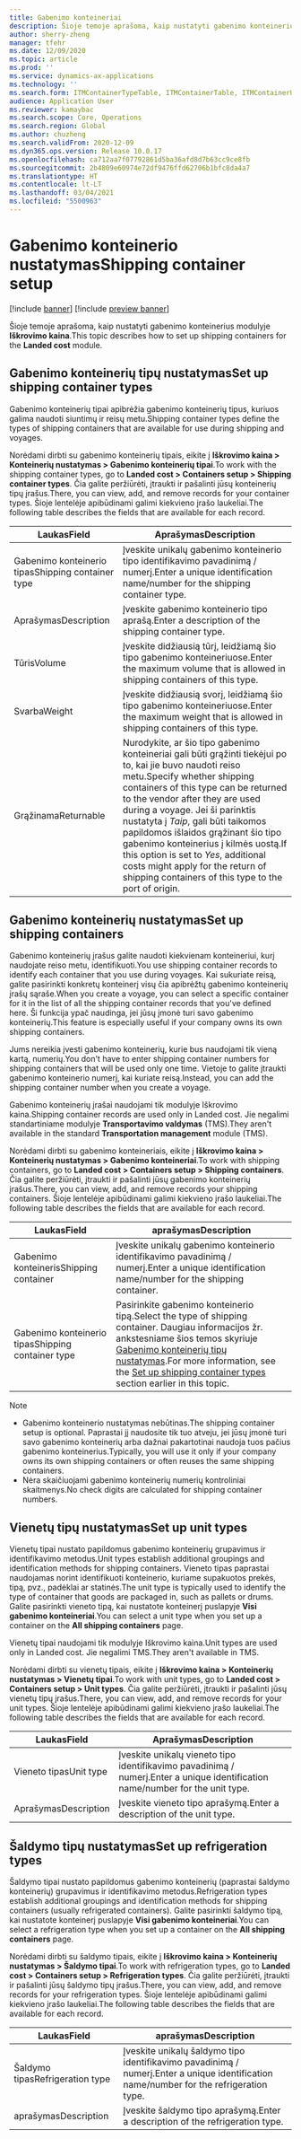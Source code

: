 ```yaml
---
title: Gabenimo konteineriai
description: Šioje temoje aprašoma, kaip nustatyti gabenimo konteinerius modulyje Iškrovimo kaina.
author: sherry-zheng
manager: tfehr
ms.date: 12/09/2020
ms.topic: article
ms.prod: ''
ms.service: dynamics-ax-applications
ms.technology: ''
ms.search.form: ITMContainerTypeTable, ITMContainerTable, ITMContainerUnitTypeTable, ITMRefrigerationTypeTable, ITMContainersListPage, ITMContainers
audience: Application User
ms.reviewer: kamaybac
ms.search.scope: Core, Operations
ms.search.region: Global
ms.author: chuzheng
ms.search.validFrom: 2020-12-09
ms.dyn365.ops.version: Release 10.0.17
ms.openlocfilehash: ca712aa7f07792861d5ba36afd8d7b63cc9ce8fb
ms.sourcegitcommit: 2b4809e60974e72df9476ffd62706b1bfc8da4a7
ms.translationtype: HT
ms.contentlocale: lt-LT
ms.lasthandoff: 03/04/2021
ms.locfileid: "5500963"
---
```

# <a name="shipping-container-setup"></a><span data-ttu-id="abf44-103">Gabenimo konteinerio nustatymas</span><span class="sxs-lookup"><span data-stu-id="abf44-103">Shipping container setup</span></span>

[!include [banner](../../includes/banner.md)]
[!include [preview banner](../includes/preview-banner.md)]

<span data-ttu-id="abf44-104">Šioje temoje aprašoma, kaip nustatyti gabenimo konteinerius modulyje **Iškrovimo kaina**.</span><span class="sxs-lookup"><span data-stu-id="abf44-104">This topic describes how to set up shipping containers for the **Landed cost** module.</span></span>

## <a name="set-up-shipping-container-types"></a><a id="shipping-container-types"></a><span data-ttu-id="abf44-105">Gabenimo konteinerių tipų nustatymas</span><span class="sxs-lookup"><span data-stu-id="abf44-105">Set up shipping container types</span></span>

<span data-ttu-id="abf44-106">Gabenimo konteinerių tipai apibrėžia gabenimo konteinerių tipus, kuriuos galima naudoti siuntimų ir reisų metu.</span><span class="sxs-lookup"><span data-stu-id="abf44-106">Shipping container types define the types of shipping containers that are available for use during shipping and voyages.</span></span>

<span data-ttu-id="abf44-107">Norėdami dirbti su gabenimo konteinerių tipais, eikite į **Iškrovimo kaina \> Konteinerių nustatymas \> Gabenimo konteinerių tipai**.</span><span class="sxs-lookup"><span data-stu-id="abf44-107">To work with the shipping container types, go to **Landed cost \> Containers setup \> Shipping container types**.</span></span> <span data-ttu-id="abf44-108">Čia galite peržiūrėti, įtraukti ir pašalinti jūsų konteinerių tipų įrašus.</span><span class="sxs-lookup"><span data-stu-id="abf44-108">There, you can view, add, and remove records for your container types.</span></span> <span data-ttu-id="abf44-109">Šioje lentelėje apibūdinami galimi kiekvieno įrašo laukeliai.</span><span class="sxs-lookup"><span data-stu-id="abf44-109">The following table describes the fields that are available for each record.</span></span>

| <span data-ttu-id="abf44-110">Laukas</span><span class="sxs-lookup"><span data-stu-id="abf44-110">Field</span></span> | <span data-ttu-id="abf44-111">Aprašymas</span><span class="sxs-lookup"><span data-stu-id="abf44-111">Description</span></span> |
|---|---|
| <span data-ttu-id="abf44-112">Gabenimo konteinerio tipas</span><span class="sxs-lookup"><span data-stu-id="abf44-112">Shipping container type</span></span> | <span data-ttu-id="abf44-113">Įveskite unikalų gabenimo konteinerio tipo identifikavimo pavadinimą / numerį.</span><span class="sxs-lookup"><span data-stu-id="abf44-113">Enter a unique identification name/number for the shipping container type.</span></span> |
| <span data-ttu-id="abf44-114">Aprašymas</span><span class="sxs-lookup"><span data-stu-id="abf44-114">Description</span></span> | <span data-ttu-id="abf44-115">Įveskite gabenimo konteinerio tipo aprašą.</span><span class="sxs-lookup"><span data-stu-id="abf44-115">Enter a description of the shipping container type.</span></span> |
| <span data-ttu-id="abf44-116">Tūris</span><span class="sxs-lookup"><span data-stu-id="abf44-116">Volume</span></span> | <span data-ttu-id="abf44-117">Įveskite didžiausią tūrį, leidžiamą šio tipo gabenimo konteineriuose.</span><span class="sxs-lookup"><span data-stu-id="abf44-117">Enter the maximum volume that is allowed in shipping containers of this type.</span></span> |
| <span data-ttu-id="abf44-118">Svarba</span><span class="sxs-lookup"><span data-stu-id="abf44-118">Weight</span></span> | <span data-ttu-id="abf44-119">Įveskite didžiausią svorį, leidžiamą šio tipo gabenimo konteineriuose.</span><span class="sxs-lookup"><span data-stu-id="abf44-119">Enter the maximum weight that is allowed in shipping containers of this type.</span></span> |
| <span data-ttu-id="abf44-120">Grąžinama</span><span class="sxs-lookup"><span data-stu-id="abf44-120">Returnable</span></span> | <span data-ttu-id="abf44-121">Nurodykite, ar šio tipo gabenimo konteineriai gali būti grąžinti tiekėjui po to, kai jie buvo naudoti reiso metu.</span><span class="sxs-lookup"><span data-stu-id="abf44-121">Specify whether shipping containers of this type can be returned to the vendor after they are used during a voyage.</span></span> <span data-ttu-id="abf44-122">Jei ši parinktis nustatyta į *Taip*, gali būti taikomos papildomos išlaidos grąžinant šio tipo gabenimo konteinerius į kilmės uostą.</span><span class="sxs-lookup"><span data-stu-id="abf44-122">If this option is set to *Yes*, additional costs might apply for the return of shipping containers of this type to the port of origin.</span></span> |

## <a name="set-up-shipping-containers"></a><span data-ttu-id="abf44-123">Gabenimo konteinerių nustatymas</span><span class="sxs-lookup"><span data-stu-id="abf44-123">Set up shipping containers</span></span>

<span data-ttu-id="abf44-124">Gabenimo konteinerių įrašus galite naudoti kiekvienam konteineriui, kurį naudojate reiso metu, identifikuoti.</span><span class="sxs-lookup"><span data-stu-id="abf44-124">You use shipping container records to identify each container that you use during voyages.</span></span> <span data-ttu-id="abf44-125">Kai sukuriate reisą, galite pasirinkti konkretų konteinerį visų čia apibrėžtų gabenimo konteinerių įrašų sąraše.</span><span class="sxs-lookup"><span data-stu-id="abf44-125">When you create a voyage, you can select a specific container for it in the list of all the shipping container records that you've defined here.</span></span> <span data-ttu-id="abf44-126">Ši funkcija ypač naudinga, jei jūsų įmonė turi savo gabenimo konteinerių.</span><span class="sxs-lookup"><span data-stu-id="abf44-126">This feature is especially useful if your company owns its own shipping containers.</span></span>

<span data-ttu-id="abf44-127">Jums nereikia įvesti gabenimo konteinerių, kurie bus naudojami tik vieną kartą, numerių.</span><span class="sxs-lookup"><span data-stu-id="abf44-127">You don't have to enter shipping container numbers for shipping containers that will be used only one time.</span></span> <span data-ttu-id="abf44-128">Vietoje to galite įtraukti gabenimo konteinerio numerį, kai kuriate reisą.</span><span class="sxs-lookup"><span data-stu-id="abf44-128">Instead, you can add the shipping container number when you create a voyage.</span></span>

<span data-ttu-id="abf44-129">Gabenimo konteinerių įrašai naudojami tik modulyje Iškrovimo kaina.</span><span class="sxs-lookup"><span data-stu-id="abf44-129">Shipping container records are used only in Landed cost.</span></span> <span data-ttu-id="abf44-130">Jie negalimi standartiniame modulyje **Transportavimo valdymas** (TMS).</span><span class="sxs-lookup"><span data-stu-id="abf44-130">They aren't available in the standard **Transportation management** module (TMS).</span></span>

<span data-ttu-id="abf44-131">Norėdami dirbti su gabenimo konteineriais, eikite į **Iškrovimo kaina \> Konteinerių nustatymas \> Gabenimo konteineriai**.</span><span class="sxs-lookup"><span data-stu-id="abf44-131">To work with shipping containers, go to **Landed cost \> Containers setup \> Shipping containers**.</span></span> <span data-ttu-id="abf44-132">Čia galite peržiūrėti, įtraukti ir pašalinti jūsų gabenimo konteinerių įrašus.</span><span class="sxs-lookup"><span data-stu-id="abf44-132">There, you can view, add, and remove records your shipping containers.</span></span> <span data-ttu-id="abf44-133">Šioje lentelėje apibūdinami galimi kiekvieno įrašo laukeliai.</span><span class="sxs-lookup"><span data-stu-id="abf44-133">The following table describes the fields that are available for each record.</span></span>

| <span data-ttu-id="abf44-134">Laukas</span><span class="sxs-lookup"><span data-stu-id="abf44-134">Field</span></span> | <span data-ttu-id="abf44-135">aprašymas</span><span class="sxs-lookup"><span data-stu-id="abf44-135">Description</span></span> |
|---|---|
| <span data-ttu-id="abf44-136">Gabenimo konteineris</span><span class="sxs-lookup"><span data-stu-id="abf44-136">Shipping container</span></span> | <span data-ttu-id="abf44-137">Įveskite unikalų gabenimo konteinerio identifikavimo pavadinimą / numerį.</span><span class="sxs-lookup"><span data-stu-id="abf44-137">Enter a unique identification name/number for the shipping container.</span></span> |
| <span data-ttu-id="abf44-138">Gabenimo konteinerio tipas</span><span class="sxs-lookup"><span data-stu-id="abf44-138">Shipping container type</span></span> | <span data-ttu-id="abf44-139">Pasirinkite gabenimo konteinerio tipą.</span><span class="sxs-lookup"><span data-stu-id="abf44-139">Select the type of shipping container.</span></span> <span data-ttu-id="abf44-140">Daugiau informacijos žr. ankstesniame šios temos skyriuje [Gabenimo konteinerių tipų nustatymas](#shipping-container-types).</span><span class="sxs-lookup"><span data-stu-id="abf44-140">For more information, see the [Set up shipping container types](#shipping-container-types) section earlier in this topic.</span></span> |

> [!NOTE]
> - <span data-ttu-id="abf44-141">Gabenimo konteinerio nustatymas nebūtinas.</span><span class="sxs-lookup"><span data-stu-id="abf44-141">The shipping container setup is optional.</span></span> <span data-ttu-id="abf44-142">Paprastai jį naudosite tik tuo atveju, jei jūsų įmonė turi savo gabenimo konteinerių arba dažnai pakartotinai naudoja tuos pačius gabenimo konteinerius.</span><span class="sxs-lookup"><span data-stu-id="abf44-142">Typically, you will use it only if your company owns its own shipping containers or often reuses the same shipping containers.</span></span>
> - <span data-ttu-id="abf44-143">Nėra skaičiuojami gabenimo konteinerių numerių kontroliniai skaitmenys.</span><span class="sxs-lookup"><span data-stu-id="abf44-143">No check digits are calculated for shipping container numbers.</span></span>

## <a name="set-up-unit-types"></a><a name="unit-types"></a><span data-ttu-id="abf44-144">Vienetų tipų nustatymas</span><span class="sxs-lookup"><span data-stu-id="abf44-144">Set up unit types</span></span>

<span data-ttu-id="abf44-145">Vienetų tipai nustato papildomus gabenimo konteinerių grupavimus ir identifikavimo metodus.</span><span class="sxs-lookup"><span data-stu-id="abf44-145">Unit types establish additional groupings and identification methods for shipping containers.</span></span> <span data-ttu-id="abf44-146">Vieneto tipas paprastai naudojamas norint identifikuoti konteinerio, kuriame supakuotos prekės, tipą, pvz., padėklai ar statinės.</span><span class="sxs-lookup"><span data-stu-id="abf44-146">The unit type is typically used to identify the type of container that goods are packaged in, such as pallets or drums.</span></span> <span data-ttu-id="abf44-147">Galite pasirinkti vieneto tipą, kai nustatote konteinerį puslapyje **Visi gabenimo konteineriai**.</span><span class="sxs-lookup"><span data-stu-id="abf44-147">You can select a unit type when you set up a container on the **All shipping containers** page.</span></span>

<span data-ttu-id="abf44-148">Vienetų tipai naudojami tik modulyje Iškrovimo kaina.</span><span class="sxs-lookup"><span data-stu-id="abf44-148">Unit types are used only in Landed cost.</span></span> <span data-ttu-id="abf44-149">Jie negalimi TMS.</span><span class="sxs-lookup"><span data-stu-id="abf44-149">They aren't available in TMS.</span></span>

<span data-ttu-id="abf44-150">Norėdami dirbti su vienetų tipais, eikite į **Iškrovimo kaina \> Konteinerių nustatymas \> Vienetų tipai**.</span><span class="sxs-lookup"><span data-stu-id="abf44-150">To work with unit types, go to **Landed cost \> Containers setup \> Unit types**.</span></span> <span data-ttu-id="abf44-151">Čia galite peržiūrėti, įtraukti ir pašalinti jūsų vienetų tipų įrašus.</span><span class="sxs-lookup"><span data-stu-id="abf44-151">There, you can view, add, and remove records for your unit types.</span></span> <span data-ttu-id="abf44-152">Šioje lentelėje apibūdinami galimi kiekvieno įrašo laukeliai.</span><span class="sxs-lookup"><span data-stu-id="abf44-152">The following table describes the fields that are available for each record.</span></span>

| <span data-ttu-id="abf44-153">Laukas</span><span class="sxs-lookup"><span data-stu-id="abf44-153">Field</span></span> | <span data-ttu-id="abf44-154">Aprašymas</span><span class="sxs-lookup"><span data-stu-id="abf44-154">Description</span></span> |
|---|---|
| <span data-ttu-id="abf44-155">Vieneto tipas</span><span class="sxs-lookup"><span data-stu-id="abf44-155">Unit type</span></span> | <span data-ttu-id="abf44-156">Įveskite unikalų vieneto tipo identifikavimo pavadinimą / numerį.</span><span class="sxs-lookup"><span data-stu-id="abf44-156">Enter a unique identification name/number for the unit type.</span></span> |
| <span data-ttu-id="abf44-157">Aprašymas</span><span class="sxs-lookup"><span data-stu-id="abf44-157">Description</span></span> | <span data-ttu-id="abf44-158">Įveskite vieneto tipo aprašymą.</span><span class="sxs-lookup"><span data-stu-id="abf44-158">Enter a description of the unit type.</span></span> |

## <a name="set-up-refrigeration-types"></a><a name="refrigeration-types"></a><span data-ttu-id="abf44-159">Šaldymo tipų nustatymas</span><span class="sxs-lookup"><span data-stu-id="abf44-159">Set up refrigeration types</span></span>

<span data-ttu-id="abf44-160">Šaldymo tipai nustato papildomus gabenimo konteinerių (paprastai šaldymo konteinerių) grupavimus ir identifikavimo metodus.</span><span class="sxs-lookup"><span data-stu-id="abf44-160">Refrigeration types establish additional groupings and identification methods for shipping containers (usually refrigerated containers).</span></span> <span data-ttu-id="abf44-161">Galite pasirinkti šaldymo tipą, kai nustatote konteinerį puslapyje **Visi gabenimo konteineriai**.</span><span class="sxs-lookup"><span data-stu-id="abf44-161">You can select a refrigeration type when you set up a container on the **All shipping containers** page.</span></span>

<span data-ttu-id="abf44-162">Norėdami dirbti su šaldymo tipais, eikite į **Iškrovimo kaina \> Konteinerių nustatymas \> Šaldymo tipai**.</span><span class="sxs-lookup"><span data-stu-id="abf44-162">To work with refrigeration types, go to **Landed cost \> Containers setup \> Refrigeration types**.</span></span> <span data-ttu-id="abf44-163">Čia galite peržiūrėti, įtraukti ir pašalinti jūsų šaldymo tipų įrašus.</span><span class="sxs-lookup"><span data-stu-id="abf44-163">There, you can view, add, and remove records for your refrigeration types.</span></span> <span data-ttu-id="abf44-164">Šioje lentelėje apibūdinami galimi kiekvieno įrašo laukeliai.</span><span class="sxs-lookup"><span data-stu-id="abf44-164">The following table describes the fields that are available for each record.</span></span>

| <span data-ttu-id="abf44-165">Laukas</span><span class="sxs-lookup"><span data-stu-id="abf44-165">Field</span></span> | <span data-ttu-id="abf44-166">aprašymas</span><span class="sxs-lookup"><span data-stu-id="abf44-166">Description</span></span> |
|---|---|
| <span data-ttu-id="abf44-167">Šaldymo tipas</span><span class="sxs-lookup"><span data-stu-id="abf44-167">Refrigeration type</span></span> | <span data-ttu-id="abf44-168">Įveskite unikalų šaldymo tipo identifikavimo pavadinimą / numerį.</span><span class="sxs-lookup"><span data-stu-id="abf44-168">Enter a unique identification name/number for the refrigeration type.</span></span> |
| <span data-ttu-id="abf44-169">aprašymas</span><span class="sxs-lookup"><span data-stu-id="abf44-169">Description</span></span> | <span data-ttu-id="abf44-170">Įveskite šaldymo tipo aprašymą.</span><span class="sxs-lookup"><span data-stu-id="abf44-170">Enter a description of the refrigeration type.</span></span> |
